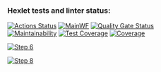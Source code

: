### Hexlet tests and linter status:
[![Actions Status](https://github.com/rom-kavyrshin/java-project-71/actions/workflows/hexlet-check.yml/badge.svg)](https://github.com/rom-kavyrshin/java-project-71/actions)
[![MainWF](https://github.com/rom-kavyrshin/java-project-71/actions/workflows/main_workflow.yml/badge.svg?branch=main)](https://github.com/rom-kavyrshin/java-project-71/actions/workflows/main_workflow.yml)
[![Quality Gate Status](https://sonarcloud.io/api/project_badges/measure?project=rom-kavyrshin_java-project-71&metric=alert_status)](https://sonarcloud.io/summary/new_code?id=rom-kavyrshin_java-project-71)  
[![Maintainability](https://api.codeclimate.com/v1/badges/6a1a97080b4b673bf204/maintainability)](https://codeclimate.com/github/rom-kavyrshin/java-project-71/maintainability)
[![Test Coverage](https://api.codeclimate.com/v1/badges/6a1a97080b4b673bf204/test_coverage)](https://codeclimate.com/github/rom-kavyrshin/java-project-71/test_coverage)
[![Coverage](https://sonarcloud.io/api/project_badges/measure?project=rom-kavyrshin_java-project-71&metric=coverage)](https://sonarcloud.io/summary/new_code?id=rom-kavyrshin_java-project-71)

[![Step 6](https://asciinema.org/a/akgEgHtfWLdUBEl52QIyXekO3.svg)](https://asciinema.org/a/akgEgHtfWLdUBEl52QIyXekO3)

[![Step 8](https://asciinema.org/a/XcKITlt7vkt7VJQ4FGlixp1oM.svg)](https://asciinema.org/a/XcKITlt7vkt7VJQ4FGlixp1oM)